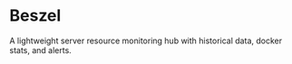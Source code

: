 # Beszel

A lightweight server resource monitoring hub with historical data, docker stats, and alerts.
